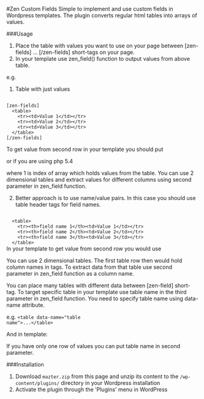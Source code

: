 #Zen Custom Fields
Simple to implement and use custom fields in Wordpress templates. The plugin converts regular html tables into arrays of
 values.

###Usage
1. Place the table with values you want to use on your page between [zen-fields] ... [/zen-fields] short-tags on your
 page.
2. In your template use zen_field() function to output values from above table.

e.g.
1. Table with just values

<code>
[zen-fields]
  &lt;table&gt;
    &lt;tr&gt;&lt;td&gt;Value 1&lt;/td&gt;&lt;/tr&gt;
    &lt;tr&gt;&lt;td&gt;Value 2&lt;/td&gt;&lt;/tr&gt;
    &lt;tr&gt;&lt;td&gt;Value 3&lt;/td&gt;&lt;/tr&gt;
  &lt;/table&gt;
[/zen-fields]
</code>

  To get value from second row in your template you should put

  <code><?php echo zen_field(1) ?></code> or if you are using php 5.4  <code><?= zen_field(1) ?></code>

  where 1 is index of array which holds values from the table. You can use 2 dimensional tables and extract values for
  different columns using second parameter in zen_field function.

2. Better approach is to use name/value pairs. In this case you should use table header tags for field names.
<code>
  &lt;table&gt;
    &lt;tr&gt;&lt;th&gt;field name 1&lt;/th&gt;&lt;td&gt;Value 1&lt;/td&gt;&lt;/tr&gt;
    &lt;tr&gt;&lt;th&gt;field name 2&lt;/th&gt;&lt;td&gt;Value 2&lt;/td&gt;&lt;/tr&gt;
    &lt;tr&gt;&lt;th&gt;field name 3&lt;/th&gt;&lt;td&gt;Value 3&lt;/td&gt;&lt;/tr&gt;
  &lt;/table&gt;
</code>
  In your template to get value from second row you would use

  <code><?php echo zen_field('field name 2') ?></code>

   You can use 2 dimensional tables. The first table row then would hold column names in <th> tags. To extract data from
   that table use second parameter in zen_field function as a column name.

 <code><?php echo zen_field('field name','column name') ?></code>

You can place many tables with different data between [zen-field] short-tag. To target specific table in your template
use table name in the third parameter in zen_field function. You need to specify table name using data-name attribute.

e.g. <code>&lt;table data-name=&quot;table name&quot;&gt;...&lt;/table&gt;</code>

And in template:

<code><?php echo zen_field('field name','column name', 'table name') ?></code>

If you have only one row of values you can put table name in second parameter.

###Installation

1. Download `mazter.zip` from this page and unzip its content to the `/wp-content/plugins/` directory in your Wordpress 
installation
2. Activate the plugin through the 'Plugins' menu in WordPress
